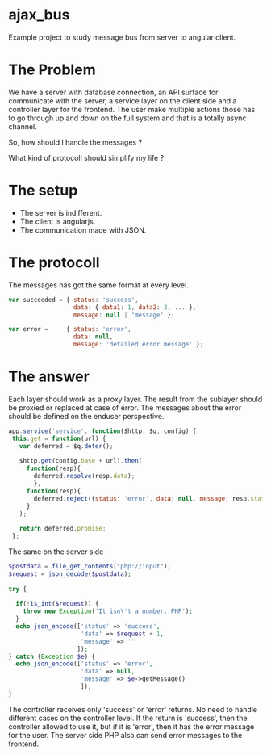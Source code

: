 # ajax_bus
Example project to study message bus from server to angular client.

# The Problem
We have a server with database connection, an API surface for communicate with the server, a service layer on the client side and a controller layer for the frontend. The user make multiple actions those has to go through up and down on the full system and that is a totally async channel.

So, how should I handle the messages ?

What kind of protocoll should simplify my life ?

# The setup
- The server is indifferent.
- The client is angularjs.
- The communication made with JSON.

# The protocoll
The messages has got the same format at every level.

```javascript
var succeeded = { status: 'success',
                  data: { data1: 1, data2: 2, ... },
                  message: null | 'message' };

var error =     { status: 'error',
                  data: null,
                  message: 'detailed error message' };
```
# The answer
Each layer should work as a proxy layer. The result from the sublayer should be proxied or replaced at case of error. The messages about the error should be defined on the enduser perspective.
 
 
 ```javascript
 app.service('service', function($http, $q, config) {
  this.get = function(url) {
    var deferred = $q.defer();
    
    $http.get(config.base + url).then(
      function(resp){
        deferred.resolve(resp.data);
        },
      function(resp){
        deferred.reject({status: 'error', data: null, message: resp.statusText});
      }
    );
    
    return deferred.promise;
  };
```

The same on the server side
```php
$postdata = file_get_contents("php://input");
$request = json_decode($postdata);
    
try {
  
  if(!is_int($request)) {
    throw new Exception('It isn\'t a number. PHP');
  }
  echo json_encode(['status' => 'success',
                    'data' => $request + 1,
                    'message' => ''
                   ]);
} catch (Exception $e) {
  echo json_encode(['status' => 'error',
                    'data' => null,
                    'message' => $e->getMessage()
                    ]);
}
```

 
The controller receives only 'success' or 'error' returns. No need to handle different cases on the controller level. If the return is 'success', then the controller allowed to use it, but if it is 'error', then it has the error message for the user.
The server side PHP also can send error messages to the frontend.
 


 